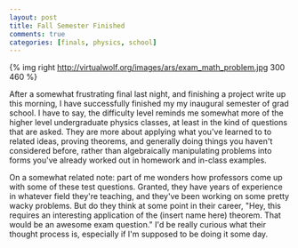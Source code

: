 ```yaml
---
layout: post
title: Fall Semester Finished
comments: true
categories: [finals, physics, school]
---
```


{% img right http://virtualwolf.org/images/ars/exam_math_problem.jpg 300 460 %}

After a somewhat frustrating final last night, and finishing a project write up this morning, I have successfully finished my my inaugural semester of grad school.  I have to say, the difficulty level reminds me somewhat more of the higher level undergraduate physics classes, at least in the kind of questions that are asked.  They are more about applying what you've learned to to related ideas, proving theorems, and generally doing things you haven't considered before, rather than algebraically manipulating problems into forms you've already worked out in homework and in-class examples.

On a somewhat related note: part of me wonders how professors come up with some of these test questions.  Granted, they have years of experience in whatever field they're teaching, and they've been working on some pretty wacky problems.  But do they think at some point in their career, "Hey, this requires an interesting application of the (insert name here) theorem.  That would be an awesome exam question."  I'd be really curious what their thought process is, especially if I'm supposed to be doing it some day.
